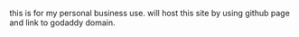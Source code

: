 this is for my personal business use. will host this site by using github page and link to godaddy domain.
